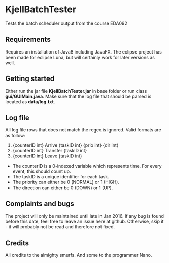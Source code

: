 # KjellBatchTester
Tests the batch scheduler output from the course EDA092

## Requirements
Requires an installation of Java8 including JavaFX.
The eclipse project has been made for eclipse Luna, but will certainly work for later versions as well.

## Getting started
Either run the jar file **KjellBatchTester.jar** in base folder or run class **gui/GUIMain.java**. Make sure that the log file that should be parsed is located as **data/log.txt**.

## Log file
All log file rows that does not match the regex is ignored. Valid formats are as follow:

1. {counterID int} Arrive {taskID int} {prio int} {dir int}
2. {counterID int} Transfer {taskID int}
3. {counterID int} Leave {taskID int}

- The counterID is a 0-indexed variable which represents time. For every event, this should count up.
- The taskID is a unique identifier for each task.
- The priority can either be 0 (NORMAL) or 1 (HIGH).
- The direction can either be 0 (DOWN) or 1 (UP).

## Complaints and bugs
The project will only be maintained until late in Jan 2016. If any bug is found before this date, feel free to leave an issue here at github. Otherwise, skip it - it will probably not be read and therefore not fixed.

## Credits
All credits to the almighty smurfs. And some to the programmer Nano.

